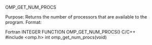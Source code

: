 OMP_GET_NUM_PROCS

 Purpose:
Returns the number of processors that are available to the program.
 Format:

Fortran	
INTEGER FUNCTION OMP_GET_NUM_PROCS()
C/C++	
#include <omp.h>
int omp_get_num_procs(void)

